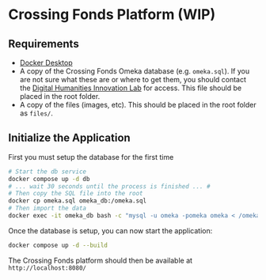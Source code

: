 # Crossing Fonds Platform (WIP)

## Requirements

- [Docker Desktop](https://www.docker.com/products/docker-desktop/)
- A copy of the Crossing Fonds Omeka database (e.g. `omeka.sql`). If you are not sure what these are or where to get them, you should contact the [Digital Humanities Innovation Lab](mailto:dhil@sfu.ca) for access. This file should be placed in the root folder.
- A copy of the files (images, etc). This should be placed in the root folder as `files/`.

## Initialize the Application

First you must setup the database for the first time

```bash
# Start the db service
docker compose up -d db
# ... wait 30 seconds until the process is finished ... #
# Then copy the SQL file into the root
docker cp omeka.sql omeka_db:/omeka.sql
# Then import the data
docker exec -it omeka_db bash -c "mysql -u omeka -pomeka omeka < /omeka.sql"
```

Once the database is setup, you can now start the application:

```bash
docker compose up -d --build

```

The Crossing Fonds platform should then be available at `http://localhost:8080/`